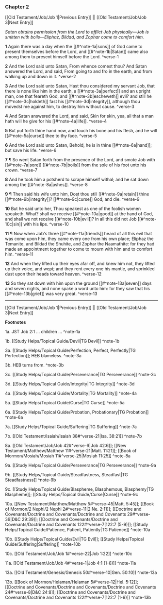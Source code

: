 ### Chapter 2

[[Old Testament/Job/Job 1|Previous Entry]]  ||  [[Old Testament/Job/Job 3|Next Entry]]

*Satan obtains permission from the Lord to afflict Job physically—Job is smitten with boils—Eliphaz, Bildad, and Zophar come to comfort him.*

**1**  Again there was a day when the [[#^note-1a|sons]] of God came to present themselves before the Lord, and [[#^note-1b|Satan]] came also among them to present himself before the Lord. ^verse-1

**2**  And the Lord said unto Satan, From whence comest thou? And Satan answered the Lord, and said, From going to and fro in the earth, and from walking up and down in it. ^verse-2

**3**  And the Lord said unto Satan, Hast thou considered my servant Job, that there is none like him in the earth, a [[#^note-3a|perfect]] and an upright man, one that feareth God, and [[#^note-3b|escheweth]] evil? and still he [[#^note-3c|holdeth]] fast his [[#^note-3d|integrity]], although thou movedst me against him, to destroy him without cause. ^verse-3

**4**  And Satan answered the Lord, and said, Skin for skin, yea, all that a man hath will he give for his [[#^note-4a|life]]. ^verse-4

**5**  But put forth thine hand now, and touch his bone and his flesh, and he will [[#^note-5a|curse]] thee to thy face. ^verse-5

**6**  And the Lord said unto Satan, Behold, he is in thine [[#^note-6a|hand]]; but save his life. ^verse-6

**7**  ¶ So went Satan forth from the presence of the Lord, and smote Job with [[#^note-7a|sore]] [[#^note-7b|boils]] from the sole of his foot unto his crown. ^verse-7

**8**  And he took him a potsherd to scrape himself withal; and he sat down among the [[#^note-8a|ashes]]. ^verse-8

**9**  ¶ Then said his wife unto him, Dost thou still [[#^note-9a|retain]] thine [[#^note-9b|integrity]]? [[#^note-9c|curse]] God, and die. ^verse-9

**10**  But he said unto her, Thou speakest as one of the foolish women speaketh. What? shall we receive [[#^note-10a|good]] at the hand of God, and shall we not receive [[#^note-10b|evil]]? In all this did not Job [[#^note-10c|sin]] with his lips. ^verse-10

**11**  ¶ Now when Job's three [[#^note-11a|friends]] heard of all this evil that was come upon him, they came every one from his own place; Eliphaz the Temanite, and Bildad the Shuhite, and Zophar the Naamathite: for they had made an appointment together to come to mourn with him and to comfort him. ^verse-11

**12**  And when they lifted up their eyes afar off, and knew him not, they lifted up their voice, and wept; and they rent every one his mantle, and sprinkled dust upon their heads toward heaven. ^verse-12

**13**  So they sat down with him upon the ground [[#^note-13a|seven]] days and seven nights, and none spake a word unto him: for they saw that his [[#^note-13b|grief]] was very great. ^verse-13


---
[[Old Testament/Job/Job 1|Previous Entry]]  ||  [[Old Testament/Job/Job 3|Next Entry]]


**Footnotes**


1a. JST Job 2:1 ... children ... ^note-1a

1b. [[Study Helps/Topical Guide/Devil|TG Devil]] ^note-1b

3a. [[Study Helps/Topical Guide/Perfection, Perfect, Perfectly|TG Perfection]]; HEB blameless.  ^note-3a

3b. HEB turns from. ^note-3b

3c. [[Study Helps/Topical Guide/Perseverance|TG Perseverance]] ^note-3c

3d. [[Study Helps/Topical Guide/Integrity|TG Integrity]] ^note-3d

4a. [[Study Helps/Topical Guide/Mortality|TG Mortality]] ^note-4a

5a. [[Study Helps/Topical Guide/Curse|TG Curse]] ^note-5a

6a. [[Study Helps/Topical Guide/Probation, Probationary|TG Probation]] ^note-6a

7a. [[Study Helps/Topical Guide/Suffering|TG Suffering]] ^note-7a

7b. [[Old Testament/Isaiah/Isaiah 38#^verse-21|Isa. 38:21]] ^note-7b

8a. [[Old Testament/Job/Job 42#^verse-6|Job 42:6]]; [[New Testament/Matthew/Matthew 11#^verse-21|Matt. 11:21]]; [[Book of Mormon/Mosiah/Mosiah 11#^verse-25|Mosiah 11:25]] ^note-8a

9a. [[Study Helps/Topical Guide/Perseverance|TG Perseverance]] ^note-9a

9b. [[Study Helps/Topical Guide/Steadfastness, Steadfast|TG Steadfastness]] ^note-9b

9c. [[Study Helps/Topical Guide/Blaspheme, Blasphemous, Blasphemy|TG Blaspheme]]; [[Study Helps/Topical Guide/Curse|Curse]] ^note-9c

10a. [[New Testament/Matthew/Matthew 5#^verse-45|Matt. 5:45]]; [[Book of Mormon/2 Nephi/2 Nephi 2#^verse-11|2 Ne. 2:11]]; [[Doctrine and Covenants/Doctrine and Covenants/Doctrine and Covenants 29#^verse-39|D&C 29:39]]; [[Doctrine and Covenants/Doctrine and Covenants/Doctrine and Covenants 122#^verse-7|122:7 (5-9)]]; [[Study Helps/Topical Guide/Patience, Patient, Patiently|TG Patience]] ^note-10a

10b. [[Study Helps/Topical Guide/Evil|TG Evil]]; [[Study Helps/Topical Guide/Suffering|Suffering]] ^note-10b

10c. [[Old Testament/Job/Job 1#^verse-22|Job 1:22]] ^note-10c

11a. [[Old Testament/Job/Job 4#^verse-1|Job 4:1 (1-8)]] ^note-11a

13a. [[Old Testament/Genesis/Genesis 50#^verse-10|Gen. 50:10]] ^note-13a

13b. [[Book of Mormon/Helaman/Helaman 5#^verse-12|Hel. 5:12]]; [[Doctrine and Covenants/Doctrine and Covenants/Doctrine and Covenants 24#^verse-8|D&C 24:8]]; [[Doctrine and Covenants/Doctrine and Covenants/Doctrine and Covenants 122#^verse-7|122:7 (1-9)]] ^note-13b